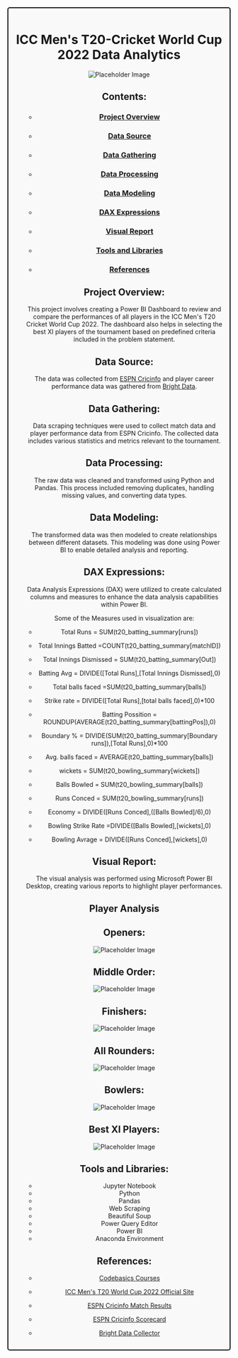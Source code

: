 <div style="border: 2px solid black; text-align: center; padding: 15px; border-radius: 5px; background-color: #f9f9f9;">
  <h1 style="text-align: center;">ICC Men's T20-Cricket World Cup 2022 Data Analytics</h1>
  <p><img src="https://github.com/AnshulChauhan19/World-T20-Team11-/blob/main/JOIN.jpg" alt="Placeholder Image">
  </p>
  <ul>



## Contents:
* ### [Project Overview](https://github.com/AnshulChauhan19/World-T20-Team11-/wiki/_new#project-overview)
* ### [Data Source](https://github.com/AnshulChauhan19/World-T20-Team11-/wiki/_new#data-source)
* ### [Data Gathering](https://github.com/AnshulChauhan19/World-T20-Team11-/wiki/_new#data-gathering)
* ### [Data Processing](https://github.com/AnshulChauhan19/World-T20-Team11-/wiki/_new#data-processing)
* ### [Data Modeling](https://github.com/AnshulChauhan19/World-T20-Team11-/wiki/_new#data-modeling)
* ### [DAX Expressions](https://github.com/AnshulChauhan19/World-T20-Team11-/wiki/_new#dax-expressions)
* ### [Visual Report](https://github.com/AnshulChauhan19/World-T20-Team11-/wiki/_new#visual-report)
* ### [Tools and Libraries](https://github.com/AnshulChauhan19/World-T20-Team11-/wiki/_new#tools-and-libraries)
* ### [References](https://github.com/AnshulChauhan19/World-T20-Team11-/wiki/_new#references)




## Project Overview:
This project involves creating a Power BI Dashboard to review and compare the performances of all players in the ICC Men's T20 Cricket World Cup 2022. The dashboard also helps in selecting the best XI players of the tournament based on predefined criteria included in the problem statement.



## Data Source:
The data was collected from [ESPN Cricinfo](https://www.espncricinfo.com/) and player career performance data was gathered from [Bright Data](https://brightdata.com/).



## Data Gathering:
Data scraping techniques were used to collect match data and player performance data from ESPN Cricinfo. The collected data includes various statistics and metrics relevant to the tournament.



## Data Processing:
The raw data was cleaned and transformed using Python and Pandas. This process included removing duplicates, handling missing values, and converting data types.



## Data Modeling:
The transformed data was then modeled to create relationships between different datasets. This modeling was done using Power BI to enable detailed analysis and reporting.



## DAX Expressions:
Data Analysis Expressions (DAX) were utilized to create calculated columns and measures to enhance the data analysis capabilities within Power BI.

Some of the Measures used in visualization are:

* Total Runs = SUM(t20_batting_summary[runs])

* Total Innings Batted =COUNT(t20_batting_summary[matchID])

* Total Innings Dismissed = SUM(t20_batting_summary[Out])

* Batting Avg = DIVIDE([Total Runs],[Total Innings Dismissed],0)

* Total balls faced =SUM(t20_batting_summary[balls])

* Strike rate = DIVIDE([Total Runs],[total balls faced],0)*100

* Batting Possition = ROUNDUP(AVERAGE(t20_batting_summary[battingPos]),0)

* Boundary % = DIVIDE(SUM(t20_batting_summary[Boundary runs]),[Total Runs],0)*100

* Avg. balls faced =  AVERAGE(t20_batting_summary[balls])

* wickets = SUM(t20_bowling_summary[wickets])

* Balls Bowled = SUM(t20_bowling_summary[balls])

* Runs Conced = SUM(t20_bowling_summary[runs])

* Economy = DIVIDE([Runs Conced],([Balls Bowled]/6),0)

* Bowling Strike Rate =DIVIDE([Balls Bowled],[wickets],0)

* Bowling Avrage = DIVIDE([Runs Conced],[wickets],0)


## Visual Report:
The visual analysis was performed using Microsoft Power BI Desktop, creating various reports to highlight player performances.

## Player Analysis
## Openers:
<p><img src="https://github.com/AnshulChauhan19/World-T20-Team11-/blob/main/Openers.PNG" alt="Placeholder Image">
  </p>

## Middle Order:
<p><img src="https://github.com/AnshulChauhan19/World-T20-Team11-/blob/main/Mid%20Order.PNG" alt="Placeholder Image">
  </p>

## Finishers:
<p><img src="https://github.com/AnshulChauhan19/World-T20-Team11-/blob/main/Finisher.PNG" alt="Placeholder Image">
  </p>

## All Rounders:
<p><img src="https://github.com/AnshulChauhan19/World-T20-Team11-/blob/main/All%20Rounder.PNG" alt="Placeholder Image">
  </p>

## Bowlers:
<p><img src="https://github.com/AnshulChauhan19/World-T20-Team11-/blob/main/Fast%20Bowler.PNG" alt="Placeholder Image">
  </p>

## Best XI Players:
<p><img src="https://github.com/AnshulChauhan19/World-T20-Team11-/blob/main/Team%2011.PNG" alt="Placeholder Image">
  </p>






## Tools and Libraries:
*  Jupyter Notebook
*  Python
*  Pandas
*  Web Scraping
*  Beautiful Soup
*  Power Query Editor
*  Power BI
*  Anaconda Environment


## References:
* [Codebasics Courses](https://github.com/AnshulChauhan19/World-T20-Team11-/wiki/_new#references)
* [ICC Men's T20 World Cup 2022 Official Site](https://github.com/AnshulChauhan19/World-T20-Team11-/wiki/_new#references)
* [ESPN Cricinfo Match Results](https://github.com/AnshulChauhan19/World-T20-Team11-/wiki/_new#references)
* [ESPN Cricinfo Scorecard](https://github.com/AnshulChauhan19/World-T20-Team11-/wiki/_new#references)
* [Bright Data Collector](https://github.com/AnshulChauhan19/World-T20-Team11-/wiki/_new#references)


  </ul>
  </div>
